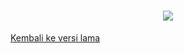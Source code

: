 <h1 align="center"><img src="https://readme-typing-svg.herokuapp.com/?color=%FFFF0000&lines=GAGAL&center=true&vcenter=true&width=100"></h1>

[Kembali ke versi lama][1]

[1]: https://github.com/zqktlwi4fecvo6ri/Portolink/tree/Old
